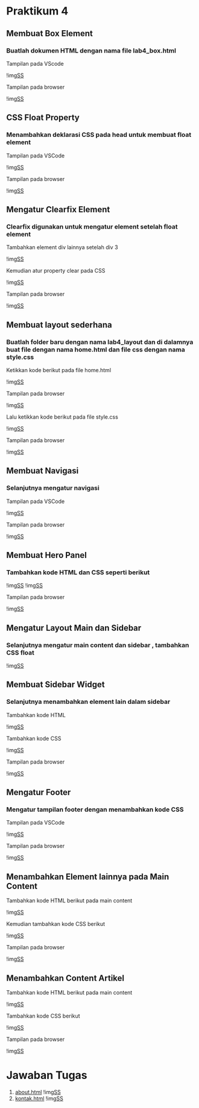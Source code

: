 # Praktikum 4
## Membuat Box Element
### Buatlah dokumen HTML dengan nama file lab4_box.html

Tampilan pada VScode

!img[SS](https://github.com/rangs24/Lab4Web/blob/master/ss1.png)

Tampilan pada browser

!img[SS](https://github.com/rangs24/Lab4Web/blob/master/ss2.png)

## CSS Float Property
### Menambahkan deklarasi CSS pada head untuk membuat float element

Tampilan pada VSCode

!img[SS](https://github.com/rangs24/Lab4Web/blob/master/ss3.png)

Tampilan pada browser 

!img[SS](https://github.com/rangs24/Lab4Web/blob/master/ss4.png)

## Mengatur Clearfix Element
### Clearfix digunakan untuk mengatur element setelah float element

Tambahkan element div lainnya setelah div 3 

!img[SS](https://github.com/rangs24/Lab4Web/blob/master/ss5.png)

Kemudian atur property clear pada CSS

!img[SS](https://github.com/rangs24/Lab4Web/blob/master/ss6.png)

Tampilan pada browser

!img[SS](https://github.com/rangs24/Lab4Web/blob/master/ss7.png)

## Membuat layout sederhana
### Buatlah folder baru dengan nama lab4_layout dan di dalamnya buat file dengan nama home.html dan file css dengan nama style.css

Ketikkan kode berikut pada file home.html

!img[SS](https://github.com/rangs24/Lab4Web/blob/master/ss8.png)

Tampilan pada browser 

!img[SS](https://github.com/rangs24/Lab4Web/blob/master/ss9.png)

Lalu ketikkan kode berikut pada file style.css

!img[SS](https://github.com/rangs24/Lab4Web/blob/master/ss10.png)

Tampilan pada browser

!img[SS](https://github.com/rangs24/Lab4Web/blob/master/ss11.png)

## Membuat Navigasi
### Selanjutnya mengatur navigasi

Tampilan pada VSCode

!img[SS](https://github.com/rangs24/Lab4Web/blob/master/ss12.png)

Tampilan pada browser

!img[SS](https://github.com/rangs24/Lab4Web/blob/master/ss13.png)

## Membuat Hero Panel
### Tambahkan kode HTML dan CSS seperti berikut

!img[SS](https://github.com/rangs24/Lab4Web/blob/master/ss14.png)
!img[SS](https://github.com/rangs24/Lab4Web/blob/master/ss15.png)

Tampilan pada browser

!img[SS](https://github.com/rangs24/Lab4Web/blob/master/ss16.png)

## Mengatur Layout Main dan Sidebar
### Selanjutnya mengatur main content dan sidebar , tambahkan CSS float

!img[SS](https://github.com/rangs24/Lab4Web/blob/master/ss17.png)

## Membuat Sidebar Widget
### Selanjutnya menambahkan element lain dalam sidebar

Tambahkan kode HTML

!img[SS](https://github.com/rangs24/Lab4Web/blob/master/ss18.png)

Tambahkan kode CSS

!img[SS](https://github.com/rangs24/Lab4Web/blob/master/ss19.png)

Tampilan pada browser

!img[SS](https://github.com/rangs24/Lab4Web/blob/master/ss20.png)

## Mengatur Footer
### Mengatur tampilan footer dengan menambahkan kode CSS

Tampilan pada VSCode

!img[SS](https://github.com/rangs24/Lab4Web/blob/master/ss21.png)

Tampilan pada browser

!img[SS](https://github.com/rangs24/Lab4Web/blob/master/ss22.png)

## Menambahkan Element lainnya pada Main Content

Tambahkan kode HTML berikut pada main content

!img[SS](https://github.com/rangs24/Lab4Web/blob/master/ss23.png)

Kemudian tambahkan kode CSS berikut

!img[SS](https://github.com/rangs24/Lab4Web/blob/master/ss24.png)

Tampilan pada browser

!img[SS](https://github.com/rangs24/Lab4Web/blob/master/ss25.png)

## Menambahkan Content Artikel

Tambahkan kode HTML berikut pada main content

!img[SS](https://github.com/rangs24/Lab4Web/blob/master/ss26.png)

Tambahkan kode CSS berikut

!img[SS](https://github.com/rangs24/Lab4Web/blob/master/ss27.png)

Tampilan pada browser 

!img[SS](https://github.com/rangs24/Lab4Web/blob/master/ss28.png)

# Jawaban Tugas
1. [about.html](https://github.com/rangs24/Lab4Web/lab4_layout/blob/master/about.html)
!img[SS](https://github.com/rangs24/Lab4Web/blob/master/ss29.png)
2. [kontak.html](https://github.com/rangs24/Lab4Web/lab4_layout/blob/master/kontak.html)
!img[SS](https://github.com/rangs24/Lab4Web/blob/master/ss30.png)
